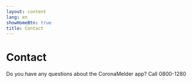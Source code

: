```yaml
---
layout: content
lang: en
showHomeBtn: true
title: Contact
---
```


# Contact

Do you have any questions about the CoronaMelder app? Call 0800-1280
